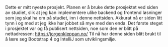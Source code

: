 Dette er mitt nyeste prosjekt. Planen er å bruke dette prosjektet ved siden av studiet, slik at jeg kan implementere ulike backend og frontend løsninger som jeg skal ha om på studiet, inn i denne nettsiden.
Akkurat nå er siden litt tynn i og med at jeg ikke har jobbet så mye med den enda. Det første steget i prosjektet var og få publisert nettsiden, noe som den er blitt på nettadressen: https://jorgenkleppan.no/
Til nå har denne siden blitt brukt til å lære seg Bootstrap 4 og IntelliJ som utviklingsmiljø.
